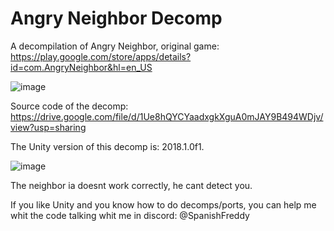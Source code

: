 # Angry Neighbor Decomp
A decompilation of Angry Neighbor, original game: https://play.google.com/store/apps/details?id=com.AngryNeighbor&hl=en_US

![image](https://github.com/SpanishFreddy/Angry-Neighbor-Decomp/assets/121837347/bad4aa13-11ee-4620-969b-0bd81e4042a6)

Source code of the decomp:
https://drive.google.com/file/d/1Ue8hQYCYaadxgkXguA0mJAY9B494WDjv/view?usp=sharing

The Unity version of this decomp is: 2018.1.0f1.

![image](https://github.com/SpanishFreddy/Angry-Neighbor-Decomp/assets/121837347/00b4dd0f-018c-4cf4-9d26-7402f37dadc7)

The neighbor ia doesnt work correctly, he cant detect you.

If you like Unity and you know how to do decomps/ports, you can help me whit the code talking whit me in discord: @SpanishFreddy
